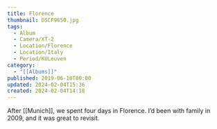 ```yaml
---
title: Florence
thumbnail: DSCF9650.jpg
tags:
  - Album
  - Camera/XT-2
  - Location/Florence
  - Location/Italy
  - Period/KULeuven
category:
  - "[[Albums]]"
published: 2019-06-10T00:00
updated: 2024-02-04T15:36
created: 2024-02-04T14:18
---
```

After [[Munich]], we spent four days in Florence. I’d been with family in 2009, and it was great to revisit.
 